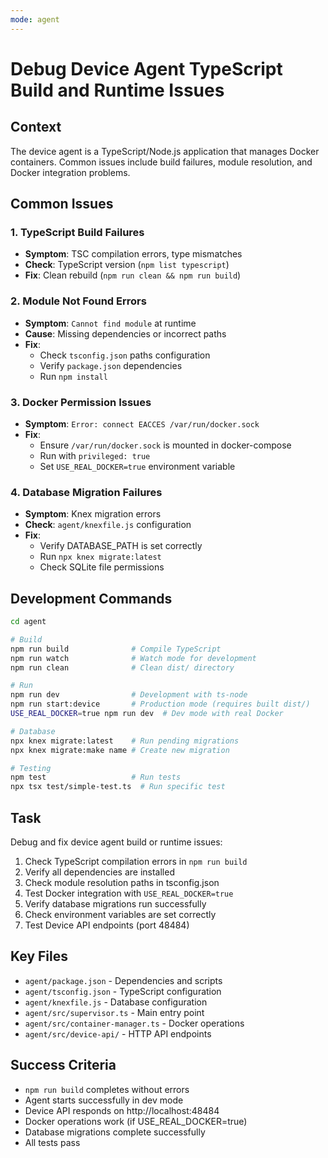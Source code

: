 ```yaml
---
mode: agent
---
```


# Debug Device Agent TypeScript Build and Runtime Issues

## Context
The device agent is a TypeScript/Node.js application that manages Docker containers. Common issues include build failures, module resolution, and Docker integration problems.

## Common Issues

### 1. TypeScript Build Failures
- **Symptom**: TSC compilation errors, type mismatches
- **Check**: TypeScript version (`npm list typescript`)
- **Fix**: Clean rebuild (`npm run clean && npm run build`)

### 2. Module Not Found Errors
- **Symptom**: `Cannot find module` at runtime
- **Cause**: Missing dependencies or incorrect paths
- **Fix**: 
  - Check `tsconfig.json` paths configuration
  - Verify `package.json` dependencies
  - Run `npm install`

### 3. Docker Permission Issues
- **Symptom**: `Error: connect EACCES /var/run/docker.sock`
- **Fix**:
  - Ensure `/var/run/docker.sock` is mounted in docker-compose
  - Run with `privileged: true`
  - Set `USE_REAL_DOCKER=true` environment variable

### 4. Database Migration Failures
- **Symptom**: Knex migration errors
- **Check**: `agent/knexfile.js` configuration
- **Fix**: 
  - Verify DATABASE_PATH is set correctly
  - Run `npx knex migrate:latest`
  - Check SQLite file permissions

## Development Commands

```bash
cd agent

# Build
npm run build              # Compile TypeScript
npm run watch              # Watch mode for development
npm run clean              # Clean dist/ directory

# Run
npm run dev                # Development with ts-node
npm run start:device       # Production mode (requires built dist/)
USE_REAL_DOCKER=true npm run dev  # Dev mode with real Docker

# Database
npx knex migrate:latest    # Run pending migrations
npx knex migrate:make name # Create new migration

# Testing
npm test                   # Run tests
npx tsx test/simple-test.ts  # Run specific test
```

## Task

Debug and fix device agent build or runtime issues:
1. Check TypeScript compilation errors in `npm run build`
2. Verify all dependencies are installed
3. Check module resolution paths in tsconfig.json
4. Test Docker integration with `USE_REAL_DOCKER=true`
5. Verify database migrations run successfully
6. Check environment variables are set correctly
7. Test Device API endpoints (port 48484)

## Key Files
- `agent/package.json` - Dependencies and scripts
- `agent/tsconfig.json` - TypeScript configuration
- `agent/knexfile.js` - Database configuration
- `agent/src/supervisor.ts` - Main entry point
- `agent/src/container-manager.ts` - Docker operations
- `agent/src/device-api/` - HTTP API endpoints

## Success Criteria
- `npm run build` completes without errors
- Agent starts successfully in dev mode
- Device API responds on http://localhost:48484
- Docker operations work (if USE_REAL_DOCKER=true)
- Database migrations complete successfully
- All tests pass
